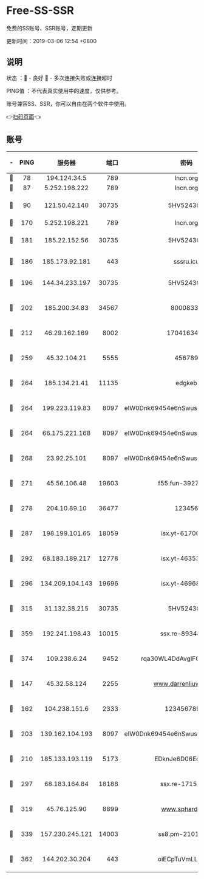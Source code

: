 # Free-SS-SSR

免费的SS账号、SSR账号，定期更新

更新时间：2019-03-06 12:54 +0800

## 说明

状态     ：🙂 - 良好 🙁 - 多次连接失败或连接超时

PING值   ：不代表真实使用中的速度，仅供参考。

账号兼容SS、SSR，你可以自由在两个软件中使用。

👉[扫码页面](https://liesauer.github.io/free-ss-ssr.github.io/)👈

## 账号

|-|PING|服务器|端口|密码|加密方式|区域|
|:----:|:----:|:-----:|-----:|:----:|:----:|:----:|
|🙂|78|194.124.34.5|789|lncn.org|rc4|JP|
|🙂|87|5.252.198.222|789|lncn.org|rc4|JP|
|🙂|90|121.50.42.140|30735|5HV52430C|aes-256-cfb|JP|
|🙂|170|5.252.198.221|789|lncn.org|rc4|JP|
|🙂|181|185.22.152.56|30735|5HV52430C|aes-256-cfb|RU|
|🙂|186|185.173.92.181|443|sssru.icu|rc4-md5|RU|
|🙂|196|144.34.233.197|30735|5HV52430C|aes-256-cfb|US|
|🙂|202|185.200.34.83|34567|80008331|aes-256-cfb|US|
|🙂|212|46.29.162.169|8002|1704163453|aes-256-cfb|RU|
|🙂|259|45.32.104.21|5555|456789|aes-256-cfb|SG|
|🙂|264|185.134.21.41|11135|edgkeb|aes-256-cfb|GB|
|🙂|264|199.223.119.83|8097|eIW0Dnk69454e6nSwuspv9DmS201tQ0D|aes-256-cfb|US|
|🙂|264|66.175.221.168|8097|eIW0Dnk69454e6nSwuspv9DmS201tQ0D|aes-256-cfb|US|
|🙂|268|23.92.25.101|8097|eIW0Dnk69454e6nSwuspv9DmS201tQ0D|aes-256-cfb|US|
|🙂|271|45.56.106.48|19603|f55.fun-39271360|aes-256-cfb|US|
|🙂|278|204.10.89.10|36477|123456|aes-256-cfb|US|
|🙂|287|198.199.101.65|18059|isx.yt-61700807|aes-256-cfb|US|
|🙂|292|68.183.189.217|12778|isx.yt-46353039|aes-256-cfb|SG|
|🙂|296|134.209.104.143|19696|isx.yt-46968452|aes-256-cfb|SG|
|🙂|315|31.132.38.215|30735|5HV52430C|aes-256-cfb|US|
|🙂|359|192.241.198.43|10015|ssx.re-89348250|aes-256-cfb|US|
|🙂|374|109.238.6.24|9452|rqa30WL4DdAvgIFG6Fs3znzTa|aes-256-cfb|FR|
|🙂|147|45.32.58.124|2255|www.darrenliuwei.com|aes-256-cfb|JP|
|🙂|162|104.238.151.6|2333|12345678900|aes-256-cfb|JP|
|🙂|203|139.162.104.193|8097|eIW0Dnk69454e6nSwuspv9DmS201tQ0D|aes-256-cfb|JP|
|🙂|210|185.133.193.119|5173|EDknJe6D06EoWDaw|aes-256-cfb|US|
|🙂|297|68.183.164.84|18188|ssx.re-17151822|aes-256-cfb|US|
|🙂|319|45.76.125.90|8899|www.sphard.com|aes-256-cfb|JP|
|🙂|339|157.230.245.121|14003|ss8.pm-21010216|aes-256-cfb|SG|
|🙁|362|144.202.30.204|443|oiECpTuVmLLxk4Ts|aes-256-cfb|US|
